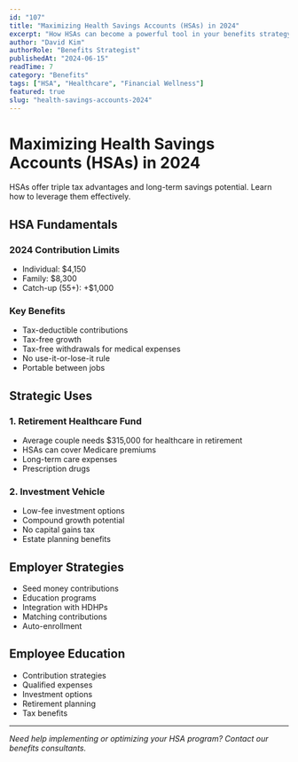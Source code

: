 ```yaml
---
id: "107"
title: "Maximizing Health Savings Accounts (HSAs) in 2024"
excerpt: "How HSAs can become a powerful tool in your benefits strategy and employee financial wellness."
author: "David Kim"
authorRole: "Benefits Strategist"
publishedAt: "2024-06-15"
readTime: 7
category: "Benefits"
tags: ["HSA", "Healthcare", "Financial Wellness"]
featured: true
slug: "health-savings-accounts-2024"
---
```


# Maximizing Health Savings Accounts (HSAs) in 2024

HSAs offer triple tax advantages and long-term savings potential. Learn how to leverage them effectively.

## HSA Fundamentals

### 2024 Contribution Limits

- Individual: $4,150
- Family: $8,300
- Catch-up (55+): +$1,000

### Key Benefits

- Tax-deductible contributions
- Tax-free growth
- Tax-free withdrawals for medical expenses
- No use-it-or-lose-it rule
- Portable between jobs

## Strategic Uses

### 1. Retirement Healthcare Fund

- Average couple needs $315,000 for healthcare in retirement
- HSAs can cover Medicare premiums
- Long-term care expenses
- Prescription drugs

### 2. Investment Vehicle

- Low-fee investment options
- Compound growth potential
- No capital gains tax
- Estate planning benefits

## Employer Strategies

- Seed money contributions
- Education programs
- Integration with HDHPs
- Matching contributions
- Auto-enrollment

## Employee Education

- Contribution strategies
- Qualified expenses
- Investment options
- Retirement planning
- Tax benefits

---

_Need help implementing or optimizing your HSA program? Contact our benefits consultants._
